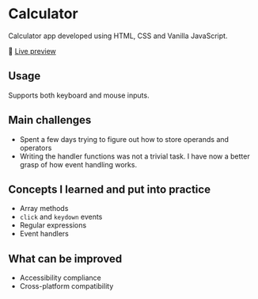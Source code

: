 # Calculator

Calculator app developed using HTML, CSS and Vanilla JavaScript.

🔗 [Live preview](https://thaysmartinez.github.io/calculator/)

## Usage

Supports both keyboard and mouse inputs.

## Main challenges

- Spent a few days trying to figure out how to store operands and operators
- Writing the handler functions was not a trivial task. I have now a better
  grasp of how event handling works.

## Concepts I learned and put into practice

- Array methods
- `click` and `keydown` events
- Regular expressions
- Event handlers

## What can be improved

- Accessibility compliance
- Cross-platform compatibility
